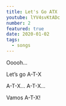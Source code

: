 ```yaml
---
title: Let's Go ATX
youtube: lYV4svKtADc
number: 2
featured: true
date: 2020-01-02
tags:
  - songs
---
```


Ooooh...

Let’s go A-T-X

A-T-X... A-T-X...

Vamos A-T-X!